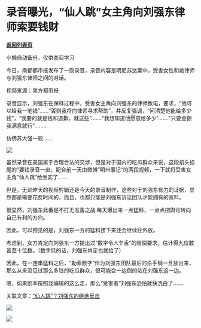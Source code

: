 # 录音曝光，“仙人跳”女主角向刘强东律师索要钱财

[**返回列表页**](/gzh/政事堂2019)

小懒自动备份，仅供查阅学习

今日，南都都市报发布了一则录音，录音内容是明尼苏达案中，受害女性和她律师与刘强东律师之间的对话。

  

视频来源：南方都市报  

  

录音显示，刘强东在保释过程中，受害女主角向刘强东的律师致电，要求，“他可以给我一笔钱”......“否则我将向律师寻求帮助”，并反复强调，“问清楚他能给多少钱”，“我要的就是钱和道歉，就这些”.......“我想知道他愿意给多少”......."只要金额我满意就行“........  

  

仿佛苏大强一般.......

  

![](https://mmbiz.qpic.cn/mmbiz_jpg/rxhS23yu8cPuNRraNc4vEzBAoPicjXc6NZLXgyj53Ss21Y0iaw1GaZgNGgm3kDVmNoRHuibeqGcgZ9aoVgRJbHdRQ/640?wx_fmt=jpeg)

  

虽然录音在美国属于合理合法的交涉，但是对于国内的吃瓜群众来说，这段掐头掐尾的”要钱录音一出，配合前一天由微博”明州事记“的两段视频，一下就将受害女主角”仙人跳“给坐实了.......

  

但是，无论昨天的视频剪辑还是今天的录音制作，这些对于刘强东有力的证据，显然都是需要花费时间的，而且，也都只能是刘强东诉讼团队才能拥有的资料。  

  

很显然，刘强东此番是不打无准备之战.每天爆出来一点猛料，一点点把舆论转向自己有利的方向。

  

因此，可以预见的是，刘强东一方的猛料接下来还会继续往外放。

  

考虑到，女方肯定向刘强东一方提出过“数字令人乍舌”的赔偿要求，估计得九位数甚至十位数。（数字低的话，刘强东肯定也就给了）

  

因此，在一连串猛料之后，“勒索数字”作为刘强东团队最后的杀手锏一旦放出来，那么从来没见过那么多钱的吃瓜群众，很可能会一边倒的站在刘强东这一边。  

  

嗯，如果剧本按照我编辑的这么走，那么“受害者”刘强东恐怕就快洗白了.......

  

关联文章：[“仙人跳”？刘强东的绝地反击](http://mp.weixin.qq.com/s?__biz=MzAwMzU1ODAwOQ==&mid=2650331045&idx=1&sn=acab80276706b440eeb2758e88fe9ba3&chksm=833528b3b442a1a5d5008d5b72d922609c79903213cd317e99e54539d0ea90207aa153488da0&scene=21#wechat_redirect)

  

![](https://mmbiz.qpic.cn/mmbiz_jpg/rxhS23yu8cMiatPvp0VIcSMibKUkTa4icp7AVT3HXAXydE25AT4ExJ5oTmvpq95aKo2xxu1XaJODX39BQVsSMxlvg/640?wx_fmt=jpeg)

  

![](https://mmbiz.qpic.cn/mmbiz_png/rxhS23yu8cPuNRraNc4vEzBAoPicjXc6N7smTs5GcoQwNwOD1cpIQyw66asN1m90wm2Ygib7ly7EmLWdl5LOjXbQ/640?wx_fmt=png)

